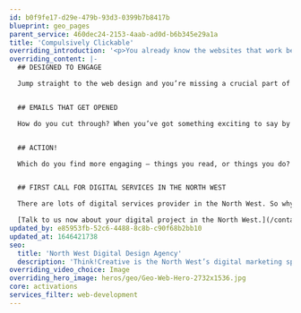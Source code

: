 ```yaml
---
id: b0f9fe17-d29e-479b-93d3-0399b7b8417b
blueprint: geo_pages
parent_service: 460dec24-2153-4aab-ad0d-b6b345e29a1a
title: 'Compulsively Clickable'
overriding_introduction: '<p>You already know the websites that work best – they’re the ones you visit time and again. They look inviting, slick, modern, but they’re also simple to use, and intuitive to navigate. For web design in the North West that makes your business compulsively clickable, talk to us.</p>'
overriding_content: |-
  ## DESIGNED TO ENGAGE

  Jump straight to the web design and you’re missing a crucial part of the process. Because a website that looks and works great is one thing. But how do you know it will deliver what your customers want? Our North West web development consultants help you get to the real heart of your redesign, so you build something your customers love and value. For web development and web consultancy in the North West, talk to us.


  ## EMAILS THAT GET OPENED

  How do you cut through? When you’ve got something exciting to say by email, how do you make sure your audience gets to hear it? At Think!Creative our digital marketers combine science and art to ensure right message, right channel, right time every time.


  ## ACTION!

  Which do you find more engaging – things you read, or things you do? That’s the beauty of interactive media. It’s not passive. It doesn’t sit there, so your audience can’t simply sit there either. The digital marketers at our Lancashire base have a huge variety of ways to involve your target audience, from interactive brochures to animation, video to games. Find out more.


  ## FIRST CALL FOR DIGITAL SERVICES IN THE NORTH WEST

  There are lots of digital services provider in the North West. So why should you choose us? Well, first, we’ve been doing this a long time, with a combined experience that amounts to decades. Our breadth of digital services means you don’t have to shop around and mix and match providers – at Think!Creative it’s all under one roof. And then there’s our work, which speaks for itself. [You can view more of it here.](/work)

  [Talk to us now about your digital project in the North West.](/contact)
updated_by: e85953fb-52c6-4488-8c8b-c90f68b2bb10
updated_at: 1646421738
seo:
  title: 'North West Digital Design Agency'
  description: 'Think!Creative is the North West’s digital marketing specialist. Talk to us about your project now on 01253 297900.'
overriding_video_choice: Image
overriding_hero_image: heros/geo/Geo-Web-Hero-2732x1536.jpg
core: activations
services_filter: web-development
---
```

